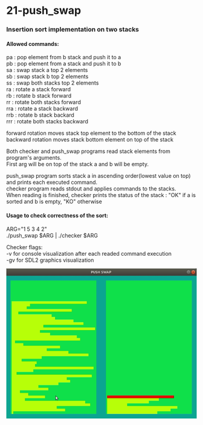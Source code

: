 # 21-push_swap
  
### Insertion sort implementation on two stacks   
  
#### Allowed commands:  
pa : pop element from b stack and push it to a  
pb : pop element from a stack and push it to b  
sa : swap stack a top 2 elements  
sb : swap stack b top 2 elements  
ss : swap both stacks top 2 elements  
ra : rotate a stack forward  
rb : rotate b stack forward  
rr : rotate both stacks forward  
rra : rotate a stack backward  
rrb : rotate b stack backard  
rrr : rotate both stacks backward  
  
forward rotation moves stack top element to the bottom of the stack  
backward rotation moves stack bottom element on top of the stack  

Both checker and push_swap programs read stack elements from program's arguments.  
First arg will be on top of the stack a and b will be empty.  
  
push_swap program sorts stack a in ascending order(lowest value on top) and prints each executed command.  
checker program reads stdout and applies commands to the stacks.  
When reading is finished, checker prints the status of the stack : "OK" if a is sorted and b is empty, "KO" otherwise  

#### Usage to check correctness of the sort:  
 ARG="1 5 3 4 2"  
./push_swap $ARG | ./checker $ARG  
   
Checker flags:  
  -v for console visualization after each readed command execution  
  -gv for SDL2 graphics visualization  
    
  ![](demo/push_swap.gif)
